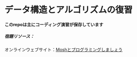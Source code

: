 # データ構造とアルゴリズムの復習
<h4>このrepoは主にコーディング演習が保存しています</h5>
<h5>宿題リソース：</h5>
<p>オンラインウェブサイト：<a href="https://codewithmosh.com/">Moshとプログラミングしましょう</a></p>
